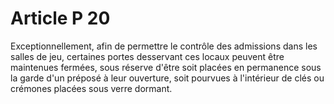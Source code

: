 # Article P 20

Exceptionnellement, afin de permettre le contrôle des admissions dans les salles de jeu, certaines portes desservant ces locaux peuvent être maintenues fermées, sous réserve d'être soit placées en permanence sous la garde d'un préposé à leur ouverture, soit pourvues à l'intérieur de clés ou crémones placées sous verre dormant.
